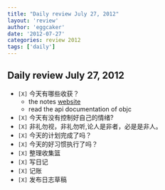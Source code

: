 ```yaml
---
title: "Daily review July 27, 2012" 
layout: 'review'
author: 'eggcaker'
date: '2012-07-27'
categories: review 2012
tags: ['daily']
---
```



## Daily review July 27, 2012

  * `[X]` 今天有哪些收获？ 
    * the notes [website](http://caker.me/notes)
    * read the api documentation of objc 
  * `[X]` 今天有没有控制好自己的情绪? 
  * `[X]` 非礼勿视，非礼勿听,论人是非者，必是是非人。 
  * `[X]` 今天的计划完成了吗？ 
  * `[X]` 今天的好习惯执行了吗？ 
  * `[X]` 整理收集篮 
  * `[X]` 写日记 
  * `[X]` 记账 
  * `[X]` 发布日志草稿 

